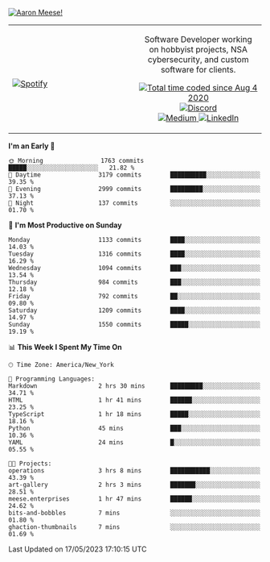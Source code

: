 [![Aaron Meese!](https://user-images.githubusercontent.com/17814535/88975338-a2aabf00-d27f-11ea-963f-8a19608716b4.png)](https://github.com/ajmeese7/readme-ascii "README ASCII")

<!-- Modified from project here: https://github.com/novatorem/novatorem -->
<table width="100%">
  <tr>
  <td width="50%">

&nbsp; <br> [![Spotify](https://ajmeese7.vercel.app/api/spotify)](https://open.spotify.com/user/ajmeese)

  </td>
  <td width="50%">
    <p align="center">
    Software Developer working on hobbyist projects, NSA cybersecurity, and custom software for clients.
    </p>
    <p align="center">
      <a href="https://wakatime.com/@f726891d-3b02-46cd-9b60-e8c59f9e2b14">
        <img src="https://wakatime.com/badge/user/f726891d-3b02-46cd-9b60-e8c59f9e2b14.svg" alt="Total time coded since Aug 4 2020" title="WakaTime" />
      </a>
      <a href="http://link.aaronmeese.com/discord">
        <img src="https://img.shields.io/badge/discord-ajmeese7%234835-369?style=flat-square&logo=discord&logoColor=white&color=purple" alt="Discord" title="Discord">
      </a>
      <br />
      <a href="https://link.aaronmeese.com/medium">
        <img src="https://img.shields.io/badge/medium-ajmeese7-1DB954?style=flat-square&logo=medium&logoColor=white" alt="Medium" title="Medium">
      </a>
      <a href="https://link.aaronmeese.com/linkedin">
        <img src="https://img.shields.io/badge/linkedIn-aaronmeese-1DB954?style=flat-square&logo=linkedin&logoColor=white&color=blue" alt="LinkedIn" title="LinkedIn">
      </a>
    </p>
  </td>

</table>

[//]: <> (The `&nbsp;` is to have Aphelion take up more space)

<!--START_SECTION:waka-->
**I'm an Early 🐤** 

```text
🌞 Morning                1763 commits        █████░░░░░░░░░░░░░░░░░░░░   21.82 % 
🌆 Daytime                3179 commits        ██████████░░░░░░░░░░░░░░░   39.35 % 
🌃 Evening                2999 commits        █████████░░░░░░░░░░░░░░░░   37.13 % 
🌙 Night                  137 commits         ░░░░░░░░░░░░░░░░░░░░░░░░░   01.70 % 
```
📅 **I'm Most Productive on Sunday** 

```text
Monday                   1133 commits        ████░░░░░░░░░░░░░░░░░░░░░   14.03 % 
Tuesday                  1316 commits        ████░░░░░░░░░░░░░░░░░░░░░   16.29 % 
Wednesday                1094 commits        ███░░░░░░░░░░░░░░░░░░░░░░   13.54 % 
Thursday                 984 commits         ███░░░░░░░░░░░░░░░░░░░░░░   12.18 % 
Friday                   792 commits         ██░░░░░░░░░░░░░░░░░░░░░░░   09.80 % 
Saturday                 1209 commits        ████░░░░░░░░░░░░░░░░░░░░░   14.97 % 
Sunday                   1550 commits        █████░░░░░░░░░░░░░░░░░░░░   19.19 % 
```


📊 **This Week I Spent My Time On** 

```text
🕑︎ Time Zone: America/New_York

💬 Programming Languages: 
Markdown                 2 hrs 30 mins       █████████░░░░░░░░░░░░░░░░   34.71 % 
HTML                     1 hr 41 mins        ██████░░░░░░░░░░░░░░░░░░░   23.25 % 
TypeScript               1 hr 18 mins        █████░░░░░░░░░░░░░░░░░░░░   18.16 % 
Python                   45 mins             ███░░░░░░░░░░░░░░░░░░░░░░   10.36 % 
YAML                     24 mins             █░░░░░░░░░░░░░░░░░░░░░░░░   05.55 % 

🐱‍💻 Projects: 
operations               3 hrs 8 mins        ███████████░░░░░░░░░░░░░░   43.39 % 
art-gallery              2 hrs 3 mins        ███████░░░░░░░░░░░░░░░░░░   28.51 % 
meese.enterprises        1 hr 47 mins        ██████░░░░░░░░░░░░░░░░░░░   24.62 % 
bits-and-bobbles         7 mins              ░░░░░░░░░░░░░░░░░░░░░░░░░   01.80 % 
ghaction-thumbnails      7 mins              ░░░░░░░░░░░░░░░░░░░░░░░░░   01.69 % 
```


 Last Updated on 17/05/2023 17:10:15 UTC
<!--END_SECTION:waka-->
